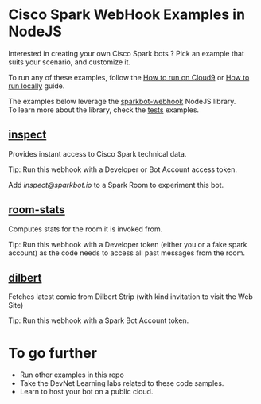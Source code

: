 # Cisco Spark WebHook Examples in NodeJS


Interested in creating your own Cisco Spark bots ? Pick an example that suits your scenario, and customize it.

To run any of these examples, follow the [How to run on Cloud9](docs/HowToRunOnCloud9.md) or [How to run locally](docs/HowToRegisterOnSpark.md) guide.

The examples below leverage the [sparkbot-webhook](sparkbot) NodeJS library.  
To learn more about the library, check the [tests](tests/README.md) examples.

## [inspect](examples/inspector.js)

Provides instant access to Cisco Spark technical data.

Tip: Run this webhook with a Developer or Bot Account access token.

Add _inspect@sparkbot.io_ to a Spark Room to experiment this bot.


## [room-stats](examples/room-stats.js)

Computes stats for the room it is invoked from. 

Tip: Run this webhook with a Developer token (either you or a fake spark account) as the code needs to access all past messages from the room.


## [dilbert](examples/dilbert/bot.js)

Fetches latest comic from Dilbert Strip (with kind invitation to visit the Web Site)

Tip: Run this webhook with a Spark Bot Account token.


# To go further

- Run other examples in this repo
- Take the DevNet Learning labs related to these code samples.
- Learn to host your bot on a public cloud.